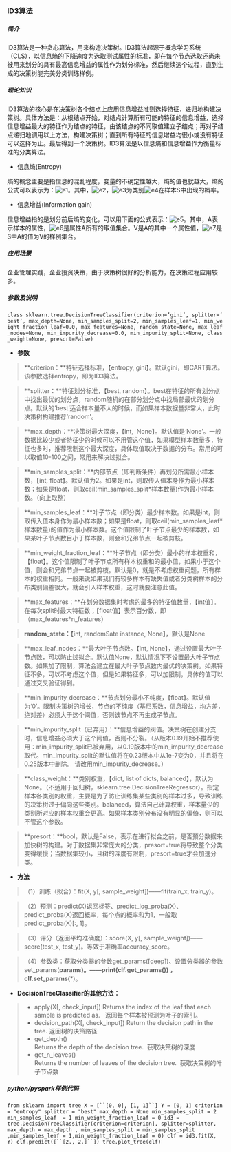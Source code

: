 

<h3>ID3算法</h3>

##### 简介

  ID3算法是一种贪心算法，用来构造决策树。ID3算法起源于概念学习系统（CLS），以信息熵的下降速度为选取测试属性的标准，即在每个节点选取还尚未被用来划分的具有最高信息增益的属性作为划分标准，然后继续这个过程，直到生成的决策树能完美分类训练样例。

##### 理论知识

ID3算法的核心是在决策树各个结点上应用信息增益准则选择特征，递归地构建决策树。具体方法是：从根结点开始，对结点计算所有可能的特征的信息增益，选择信息增益最大的特征作为结点的特征，由该结点的不同取值建立子结点；再对子结点递归地调用以上方法，构建决策树；直到所有特征的信息增益均很小或没有特征可以选择为止。最后得到一个决策树。ID3算法是以信息熵和信息增益作为衡量标准的分类算法。
*  信息熵(Entropy)

熵的概念主要是指信息的混乱程度，变量的不确定性越大，熵的值也就越大，熵的公式可以表示为：![e1](/uploads/57c4824ed028be3010b270afac4c0592/e1.gif)。其中，![e2](/uploads/a1af2a665d770e380072e8780057859a/e2.gif)，![e3](/uploads/46374abac5734fc2e03c7bc5c88256c4/e3.gif)为类别![e4](/uploads/150905cae1ec3001ea88cf03a820d48d/e4.gif)在样本S中出现的概率。

*  信息增益(Information gain)

信息增益指的是划分前后熵的变化，可以用下面的公式表示：![e5](/uploads/8d16078df18f36eb6a6b6a3203fd48c7/e5.gif)。其中，A表示样本的属性，![e6](/uploads/05622413ae585b9fce0c3620163f70b3/e6.gif)是属性A所有的取值集合。V是A的其中一个属性值，![e7](/uploads/f9ae3fb3e3daf23ab33d0505a883354d/e7.gif)是S中A的值为V的样例集合。

##### 应用场景

企业管理实践，企业投资决策，由于决策树很好的分析能力，在决策过程应用较多。

##### 参数及说明

`class sklearn.tree.DecisionTreeClassifier(criterion=’gini’, splitter=’best’, max_depth=None, min_samples_split=2, min_samples_leaf=1, min_weight_fraction_leaf=0.0, max_features=None, random_state=None, max_leaf_nodes=None, min_impurity_decrease=0.0, min_impurity_split=None, class_weight=None, presort=False)`

*  **参数**

>**criterion：**特征选择标准，【entropy, gini】。默认gini，即CART算法。该参数选择entropy，即为ID3算法。

>**splitter：**特征划分标准，【best, random】。best在特征的所有划分点中找出最优的划分点，random随机的在部分划分点中找局部最优的划分点。默认的‘best’适合样本量不大的时候，而如果样本数据量非常大，此时决策树构建推荐‘random’。

>**max_depth：**决策树最大深度，【int,  None】。默认值是‘None’。一般数据比较少或者特征少的时候可以不用管这个值，如果模型样本数量多，特征也多时，推荐限制这个最大深度，具体取值取决于数据的分布。常用的可以取值10-100之间，常用来解决过拟合。

>**min_samples_split：**内部节点（即判断条件）再划分所需最小样本数，【int, float】。默认值为2。如果是int，则取传入值本身作为最小样本数；如果是float，则取ceil(min_samples_split*样本数量)作为最小样本数。（向上取整）

>**min_samples_leaf：**叶子节点（即分类）最少样本数。如果是int，则取传入值本身作为最小样本数；如果是float，则取ceil(min_samples_leaf*样本数量)的值作为最小样本数。这个值限制了叶子节点最少的样本数，如果某叶子节点数目小于样本数，则会和兄弟节点一起被剪枝。

>**min_weight_fraction_leaf：**叶子节点（即分类）最小的样本权重和，【float】。这个值限制了叶子节点所有样本权重和的最小值，如果小于这个值，则会和兄弟节点一起被剪枝。默认是0，就是不考虑权重问题，所有样本的权重相同。一般来说如果我们有较多样本有缺失值或者分类树样本的分布类别偏差很大，就会引入样本权重，这时就要注意此值。

>**max_features：**在划分数据集时考虑的最多的特征值数量，【int值】。在每次split时最大特征数；【float值】表示百分数，即（max_features*n_features）

>**random_state：**【int, randomSate instance, None】，默认是None

>**max_leaf_nodes：**最大叶子节点数。【int, None】，通过设置最大叶子节点数，可以防止过拟合。默认值None，默认情况下不设置最大叶子节点数。如果加了限制，算法会建立在最大叶子节点数内最优的决策树。如果特征不多，可以不考虑这个值，但是如果特征多，可以加限制，具体的值可以通过交叉验证得到。

>**min_impurity_decrease：**节点划分最小不纯度，【float】。默认值为‘0’。限制决策树的增长，节点的不纯度（基尼系数，信息增益，均方差，绝对差）必须大于这个阈值，否则该节点不再生成子节点。

>**min_impurity_split（已弃用）：**信息增益的阀值。决策树在创建分支时，信息增益必须大于这个阈值，否则不分裂。（从版本0.19开始不推荐使用：min_impurity_split已被弃用，以0.19版本中的min_impurity_decrease取代。min_impurity_split的默认值将在0.23版本中从1e-7变为0，并且将在0.25版本中删除。 请改用min_impurity_decrease。）

>**class_weight：**类别权重，【dict, list of dicts, balanced】，默认为None。（不适用于回归树，sklearn.tree.DecisionTreeRegressor）。指定样本各类别的权重，主要是为了防止训练集某些类别的样本过多，导致训练的决策树过于偏向这些类别。balanced，算法自己计算权重，样本量少的类别所对应的样本权重会更高。如果样本类别分布没有明显的偏倚，则可以不管这个参数。

>**presort：**bool，默认是False，表示在进行拟合之前，是否预分数据来加快树的构建。对于数据集非常庞大的分类，presort=true将导致整个分类变得缓慢；当数据集较小，且树的深度有限制，presort=true才会加速分类。

*  **方法**

>（1）训练（拟合）：fit(X, y[, sample_weight])——fit(train_x, train_y)。

>（2）预测：predict(X)返回标签、predict_log_proba(X)、predict_proba(X)返回概率，每个点的概率和为1，一般取predict_proba(X)[:, 1]。

>（3）评分（返回平均准确度）：score(X, y[, sample_weight])——score(test_x, test_y)。等效于准确率accuracy_score。

>（4）参数类：获取分类器的参数get_params([deep])、设置分类器的参数set_params(**params)。——print(clf.get_params()) ，clf.set_params(***)。

* **DecisionTreeClassifier的其他方法：** 

>*  apply(X[, check_input])	
 Returns the index of the leaf that each sample is predicted as.  
 返回每个样本被预测为叶子的索引。
>*  decision_path(X[, check_input])	
 Return the decision path in the tree.
 返回树的决策路径
>*  get_depth()	                            
 Returns the depth of the decision tree.  
 获取决策树的深度
>*  get_n_leaves()	
 Returns the number of leaves of the decision tree.  
 获取决策树的叶子节点数

##### **python/pyspark**样例代码

`from sklearn import tree
X = [``[0, 0], [1, 1]``]
Y = [0, 1]
criterion = "entropy"
splitter = "best"
max_depth = None
min_samples_split = 2
min_samples_leaf  = 1
min_weight_fraction_leaf = 0
id3 = tree.DecisionTreeClassifier(criterion=criterion], splitter=splitter, max_depth = max_depth , min_samples_split = min_samples_split ,min_samples_leaf = 1,min_weight_fraction_leaf = 0)
clf = id3.fit(X, Y)
clf.predict([``[2., 2.]``])
tree.plot_tree(clf)`